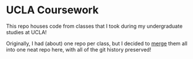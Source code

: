 # UCLA Coursework

This repo houses code from classes that I took during my undergraduate studies at UCLA!

Originally, I had (about) one repo per class, but I decided to [merge](https://stackoverflow.com/a/39345348) them all into one neat repo here, with all of the git history preserved!
